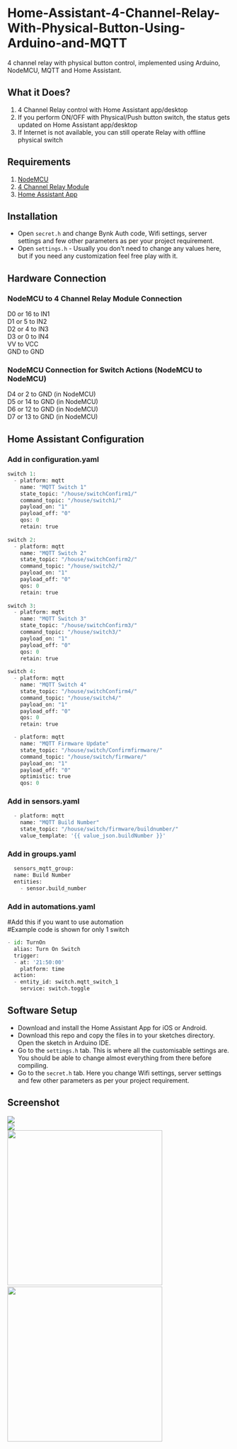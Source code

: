 
# Home-Assistant-4-Channel-Relay-With-Physical-Button-Using-Arduino-and-MQTT
4 channel relay with physical button control, implemented using Arduino, NodeMCU, MQTT and Home Assistant.  

## What it Does?
1) 4 Channel Relay control with Home Assistant app/desktop  
2) If you perform ON/OFF with Physical/Push button switch, the status gets updated on Home Assistant app/desktop  
3) If Internet is not available, you can still operate Relay with offline physical switch

## Requirements
1) [NodeMCU](http://s.click.aliexpress.com/e/nlefJ4PI)
2) [4 Channel Relay Module](http://s.click.aliexpress.com/e/eK05ynRS)
3) [Home Assistant App](https://play.google.com/store/apps/details?id=io.homeassistant.companion.android&hl=en)

## Installation

 - Open <code>secret.h</code> and change Bynk Auth code, Wifi settings, server settings and few other parameters as per your project requirement.
 - Open <code>settings.h</code> - Usually you don't need to change any values here, but if you need any customization feel free play with it.

## Hardware Connection

### NodeMCU to 4 Channel Relay Module Connection
D0 or 16 to IN1</br>
D1 or 5 to IN2</br>
D2 or 4 to IN3</br>
D3 or 0 to IN4</br>
VV to VCC</br>
GND to GND</br>

### NodeMCU Connection for Switch Actions (NodeMCU to NodeMCU)
D4 or 2 to GND (in NodeMCU) </br>
D5 or 14 to GND (in NodeMCU) </br>
D6 or 12 to GND (in NodeMCU) </br>
D7 or 13 to GND (in NodeMCU) </br>

## Home Assistant Configuration

### Add in configuration.yaml
```python
switch 1:
  - platform: mqtt
    name: "MQTT Switch 1"
    state_topic: "/house/switchConfirm1/"
    command_topic: "/house/switch1/"
    payload_on: "1"
    payload_off: "0"
    qos: 0
    retain: true 
    
switch 2:
  - platform: mqtt
    name: "MQTT Switch 2"
    state_topic: "/house/switchConfirm2/"
    command_topic: "/house/switch2/"
    payload_on: "1"
    payload_off: "0"
    qos: 0
    retain: true
    
switch 3:
  - platform: mqtt
    name: "MQTT Switch 3"
    state_topic: "/house/switchConfirm3/"
    command_topic: "/house/switch3/"
    payload_on: "1"
    payload_off: "0"
    qos: 0
    retain: true
    
switch 4:
  - platform: mqtt
    name: "MQTT Switch 4"
    state_topic: "/house/switchConfirm4/"
    command_topic: "/house/switch4/"
    payload_on: "1"
    payload_off: "0"
    qos: 0
    retain: true

  - platform: mqtt
    name: "MQTT Firmware Update"
    state_topic: "/house/switch/Confirmfirmware/"
    command_topic: "/house/switch/firmware/"
    payload_on: "1"
    payload_off: "0"
    optimistic: true
    qos: 0    
```

### Add in sensors.yaml
```python
  - platform: mqtt
    name: "MQTT Build Number"
    state_topic: "/house/switch/firmware/buildnumber/"
    value_template: '{{ value_json.buildNumber }}'
```

### Add in groups.yaml
```python
  sensors_mqtt_group:
  name: Build Number
  entities:
    - sensor.build_number
```

### Add in automations.yaml
#Add this if you want to use automation</br>
#Example code is shown for only 1 switch</br>
```python
- id: TurnOn
  alias: Turn On Switch
  trigger:
  - at: '21:50:00'
    platform: time
  action:
  - entity_id: switch.mqtt_switch_1
    service: switch.toggle
```

## Software Setup

 - Download and install the Home Assistant  App for iOS or Android.
 - Download this repo and copy the files in to your sketches directory. Open the sketch in Arduino IDE.
 - Go to the <code>settings.h</code> tab. This is where all the customisable settings are. You should be able to change almost everything from there before compiling.
 - Go to the <code>secret.h</code> tab. Here you change Wifi settings, server settings and few other parameters as per your project requirement.
 
## Screenshot
<img src="/Images/1.jpg" width="" height="" style="max-width:100%;"></br>
<img src="/Images/2.jpg" width="" height="" style="max-width:100%;"></br>
<img src="/Images/3.png" width="350" height="" style="max-width:100%;">&nbsp; &nbsp; &nbsp; &nbsp; &nbsp; &nbsp; &nbsp; &nbsp;
<img src="/Images/4.png" width="350" height="" style="max-width:100%;">
